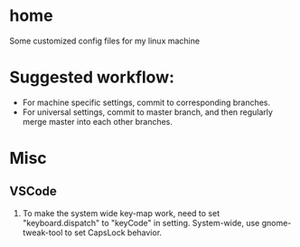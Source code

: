 # home
Some customized config files for my linux machine

# Suggested workflow:
- For machine specific settings, commit to corresponding branches.
- For universal settings, commit to master branch, and then regularly merge master into each other branches.

# Misc
## VSCode
1. To make the system wide key-map work, need to set "keyboard.dispatch" to "keyCode" in setting. System-wide, use gnome-tweak-tool to set CapsLock behavior.

